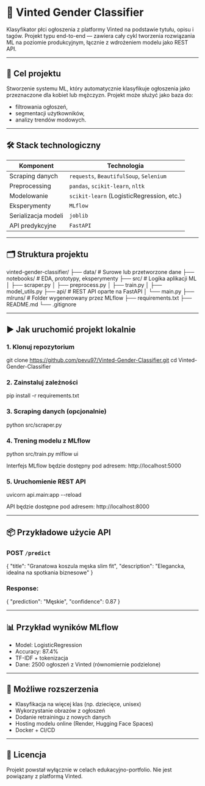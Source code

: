 # 🧥 Vinted Gender Classifier

Klasyfikator płci ogłoszenia z platformy Vinted na podstawie tytułu, opisu i tagów. Projekt typu end-to-end — zawiera cały cykl tworzenia rozwiązania ML na poziomie produkcyjnym, łącznie z wdrożeniem modelu jako REST API.

---

## 📌 Cel projektu

Stworzenie systemu ML, który automatycznie klasyfikuje ogłoszenia jako przeznaczone dla kobiet lub mężczyzn. Projekt może służyć jako baza do:

- filtrowania ogłoszeń,
- segmentacji użytkowników,
- analizy trendów modowych.

---

## 🛠️ Stack technologiczny

| Komponent           | Technologia                                |
|---------------------|---------------------------------------------|
| Scraping danych     | `requests`, `BeautifulSoup`, `Selenium`     |
| Preprocessing       | `pandas`, `scikit-learn`, `nltk`            |
| Modelowanie         | `scikit-learn` (LogisticRegression, etc.)   |
| Eksperymenty        | `MLflow`                                    |
| Serializacja modeli | `joblib`                                    |
| API predykcyjne     | `FastAPI`                                   |

---

## 🗂️ Struktura projektu

vinted-gender-classifier/
├── data/                   # Surowe lub przetworzone dane
├── notebooks/              # EDA, prototypy, eksperymenty
├── src/                    # Logika aplikacji ML
│   ├── scraper.py
│   ├── preprocess.py
│   ├── train.py
│   ├── model_utils.py
├── api/                    # REST API oparte na FastAPI
│   └── main.py
├── mlruns/                 # Folder wygenerowany przez MLflow
├── requirements.txt
├── README.md
└── .gitignore

---

## ▶️ Jak uruchomić projekt lokalnie

### 1. Klonuj repozytorium
git clone https://github.com/pevu97/Vinted-Gender-Classifier.git
cd Vinted-Gender-Classifier

### 2. Zainstaluj zależności
pip install -r requirements.txt

### 3. Scraping danych (opcjonalnie)
python src/scraper.py

### 4. Trening modelu z MLflow
python src/train.py
mlflow ui

Interfejs MLflow będzie dostępny pod adresem: http://localhost:5000

### 5. Uruchomienie REST API
uvicorn api.main:app --reload

API będzie dostępne pod adresem: http://localhost:8000

---

## 📦 Przykładowe użycie API

### POST `/predict`
{
  "title": "Granatowa koszula męska slim fit",
  "description": "Elegancka, idealna na spotkania biznesowe"
}

### Response:
{
  "prediction": "Męskie",
  "confidence": 0.87
}

---

## 📊 Przykład wyników MLflow

- Model: LogisticRegression
- Accuracy: 87.4%
- TF-IDF + tokenizacja
- Dane: 2500 ogłoszeń z Vinted (równomiernie podzielone)

---

## 🔬 Możliwe rozszerzenia

- Klasyfikacja na więcej klas (np. dziecięce, unisex)
- Wykorzystanie obrazów z ogłoszeń
- Dodanie retrainingu z nowych danych
- Hosting modelu online (Render, Hugging Face Spaces)
- Docker + CI/CD

---

## 📄 Licencja

Projekt powstał wyłącznie w celach edukacyjno-portfolio. Nie jest powiązany z platformą Vinted.
